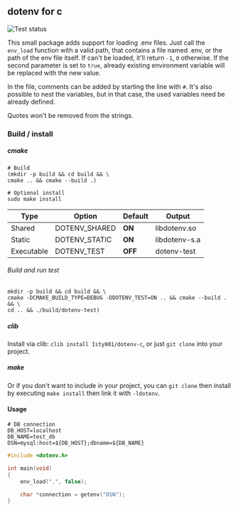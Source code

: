 ## dotenv for c

![Test status](https://github.com/Isty001/dotenv-c/workflows/Test/badge.svg)


This small package adds support for loading .env files.
Just call the `env_load` function with a valid path, that contains a file named .env,
or the path of the env file itself.
If can't be loaded, it'll return `-1`, `0` otherwise. If the second parameter is set to `true`,
already existing environment variable will be replaced with the new value.

In the file, comments can be added by starting the line with `#`.
It's also possible to nest the variables, but in that case, the used variables need be already defined.

Quotes won't be removed from the strings.

### Build / install

##### cmake
```
# Build
(mkdir -p build && cd build && \
cmake .. && cmake --build .)

# Optional install
sudo make install
```

|Type       | Option        | Default | Output       |
|-----------|---------------|---------|--------------|
|Shared     | DOTENV_SHARED | __ON__  | libdotenv.so |
|Static     | DOTENV_STATIC | __ON__  | libdotenv-s.a|
|Executable | DOTENV_TEST   | __OFF__ | dotenv-test  |

###### Build and run test
```
mkdir -p build && cd build && \
cmake -DCMAKE_BUILD_TYPE=DEBUG -DDOTENV_TEST=ON .. && cmake --build . && \
cd .. && ./build/dotenv-test) 
```

##### clib
Install via clib: `clib install Isty001/dotenv-c`, or just `git clone` into your project.


##### make
Or if you don't want to include in your project, you can `git clone` then install by executing `make install` then link it with `-ldotenv`.

#### Usage
```
# DB connection
DB_HOST=localhost
DB_NAME=test_db
DSN=mysql:host=${DB_HOST};dbname=${DB_NAME}
```

```c
#include <dotenv.h>

int main(void)
{
    env_load(".", false);

    char *connection = getenv("DSN");
}
```

